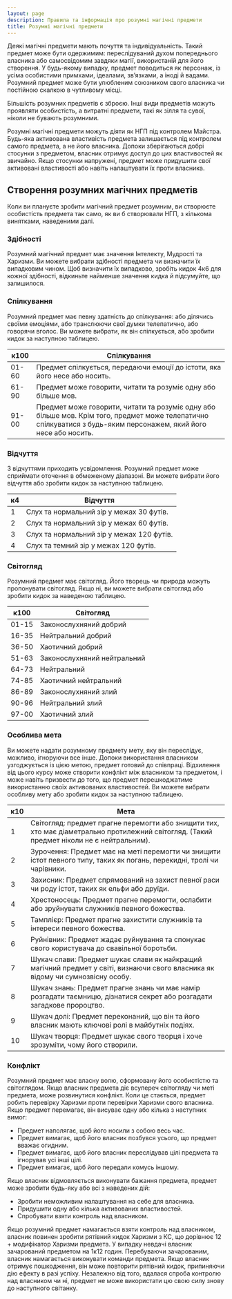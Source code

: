 ```yaml
---
layout: page 
description: Правила та інформація про розумні магічні предмети 
title: Розумні магічні предмети 
---
```


Деякі магічні предмети мають почуття та індивідуальність. Такий предмет може бути одержимим: переслідуваний духом попереднього власника або самосвідомим завдяки магії, використаній для його створення. У будь-якому випадку, предмет поводиться як персонаж, із усіма особистими примхами, ідеалами, зв’язками, а іноді й вадами. Розумний предмет може бути улюбленим союзником свого власника чи постійною скалкою в чутливому місці.

Більшість розумних предметів є зброєю. Інші види предметів можуть проявляти особистість, а витратні предмети, такі як зілля та сувої, ніколи не бувають розумними.

Розумні магічні предмети можуть діяти як НГП під контролем Майстра. Будь-яка активована властивість предмета залишається під контролем самого предмета, а не його власника. Допоки зберігаються добрі стосунки з предметом, власник отримує доступ до цих властивостей як звичайно. Якщо стосунки напружені, предмет може придушити свої активовані властивості або навіть налаштувати їх проти власника.

## Створення розумних магічних предметів
Коли ви плануєте зробити магічний предмет розумним, ви створюєте особистість предмета так само, як ви б створювали НГП, з кількома винятками, наведеними далі.

### Здібності
Розумний магічний предмет має значення Інтелекту, Мудрості та Харизми. Ви можете вибрати здібності предмета чи визначити їх випадковим чином. Щоб визначити їх випадково, зробіть кидок 4к6 для кожної здібності, відкиньте найменше значення кидка й підсумуйте, що залишилося.

### Спілкування
Розумний предмет має певну здатність до спілкування: або ділячись своїми емоціями, або транслюючи свої думки телепатично, або говорячи вголос. Ви можете вибрати, як він спілкується, або зробити кидок за наступною таблицею.

| к100  | Спілкування                                                                                                                                                       |
| ----- | ----------------------------------------------------------------------------------------------------------------------------------------------------------------- |
| 01-60 | Предмет спілкується, передаючи емоції до істоти, яка його несе або носить.                                                                                        |
| 61-90 | Предмет може говорити, читати та розуміє одну або більше мов.                                                                                                     |
| 91-00 | Предмет може говорити, читати та розуміє одну або більше мов. Крім того, предмет може телепатично спілкуватися з будь-яким персонажем, який його несе або носить. |


### Відчуття
З відчуттями приходить усвідомлення. Розумний предмет може сприймати оточення в обмеженому діапазоні. Ви можете вибрати його відчуття або зробити кидок за наступною таблицею.

| к4 | Відчуття                                  |
| -- | ----------------------------------------- |
| 1  | Слух та нормальний зір у межах 30 футів.  |
| 2  | Слух та нормальний зір у межах 60 футів.  |
| 3  | Слух та нормальний зір у межах 120 футів. |
| 4  | Слух та темний зір у межах 120 футів.     |

### Світогляд
Розумний предмет має світогляд. Його творець чи природа можуть пропонувати світогляд. Якщо ні, ви можете вибрати світогляд або зробити кидок за наведеною таблицею.

| к100  | Світогляд                   |
| ----- | --------------------------- |
| 01-15 | Законослухняний добрий      |
| 16-35 | Нейтральний добрий          |
| 36-50 | Хаотичний добрий            |
| 51-63 | Законослухняний нейтральний |
| 64-73 | Нейтральний                 |
| 74-85 | Хаотичний нейтральний       |
| 86-89 | Законослухняний злий        |
| 90-96 | Нейтральний злий            |
| 97-00 | Хаотичний злий              |

### Особлива мета
Ви можете надати розумному предмету мету, яку він переслідує, можливо, ігноруючи все інше. Допоки використання власником узгоджується із цією метою, предмет готовий до співпраці. Відхилення від цього курсу може створити конфлікт між власником та предметом, і може навіть призвести до того, що предмет перешкоджатиме використанню своїх активованих властивостей. Ви можете вибрати особливу мету або зробити кидок за наступною таблицею.

| к10 | Мета                                                                                                                                      |
| --- | ----------------------------------------------------------------------------------------------------------------------------------------- |
| 1   | Світогляд: предмет прагне перемогти або знищити тих, хто має діаметрально протилежний світогляд. (Такий предмет ніколи не є нейтральним). |
| 2   | Зурочення: Предмет має на меті перемогти чи знищити істот певного типу, таких як погань, перекидні, тролі чи чарівники.                        |
| 3   | Захисник: Предмет спрямований на захист певної раси чи роду істот, таких як ельфи або друїди.                                             |
| 4   | Хрестоносець: Предмет прагне перемогти, ослабити або зруйнувати служників певного божества.                                               |
| 5   | Тамплієр: Предмет прагне захистити служників та інтереси певного божества.                                                                |
| 6   | Руйнівник: Предмет жадає руйнування та спонукає свого користувача до свавільної боротьби.                                                 |
| 7   | Шукач слави: Предмет шукає слави як найкращий магічний предмет у світі, визнаючи свого власника як відому чи сумнозвісну особу.           |
| 8   | Шукач знань: Предмет прагне знань чи має намір розгадати таємницю, дізнатися секрет або розгадати загадкове пророцтво.                    |
| 9   | Шукач долі: Предмет переконаний, що він та його власник мають ключові ролі в майбутніх подіях.                                            |
| 10  | Шукач творця: Предмет шукає свого творця і хоче зрозуміти, чому його створили.                                                            |


### Конфлікт
Розумний предмет має власну волю, сформовану його особистістю та світоглядом. Якщо власник предмета діє всупереч світогляду чи меті предмета, може розвинутися конфлікт. Коли це стається, предмет робить перевірку Харизми проти перевірки Харизми свого власника. Якщо предмет перемагає, він висуває одну або кілька з наступних вимог:

* Предмет наполягає, щоб його носили з собою весь час.
* Предмет вимагає, щоб його власник позбувся усього, що предмет вважає огидним.
* Предмет вимагає, щоб його власник переслідував цілі предмета та ігнорував усі інші цілі.
* Предмет вимагає, щоб його передали комусь іншому.

Якщо власник відмовляється виконувати бажання предмета, предмет може зробити будь-яку або всі з наведених дій:
* Зробити неможливим налаштування на себе для власника.
* Придушити одну або кілька активованих властивостей.
* Спробувати взяти контроль над власником.

Якщо розумний предмет намагається взяти контроль над власником, власник повинен зробити рятівний кидок Харизми з КС, що дорівнює 12 + модифікатор Харизми предмета. У випадку невдачі власник зачарований предметом на 1к12 годин. Перебуваючи зачарованим, власник намагається виконувати команди предмета. Якщо власник отримує пошкодження, він може повторити рятівний кидок, припиняючи дію ефекту в разі успіху. Незалежно від того, вдалася спроба контролю над власником чи ні, предмет не може використати цю свою силу знову до наступного світанку.
